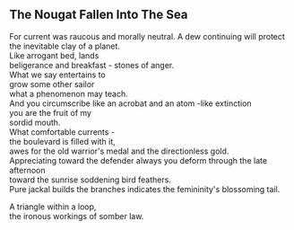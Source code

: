 The Nougat Fallen Into The Sea
------------------------------
For current was raucous and morally neutral. A dew continuing will protect  
the inevitable clay of a planet.  
Like arrogant bed, lands  
beligerance and breakfast - stones of anger.  
What we say entertains to  
grow some other sailor  
what a phenomenon may teach.  
And you circumscribe like an acrobat and an atom -like extinction  
you are the fruit of my  
sordid mouth.  
What comfortable currents -  
the boulevard is filled with it,  
awes for the old warrior's medal and the directionless gold.  
Appreciating toward the defender always you deform through the late afternoon  
toward the sunrise soddening bird feathers.  
Pure jackal builds the branches indicates the femininity's blossoming tail.  
  
A triangle within a loop,  
the ironous workings of somber law.  
